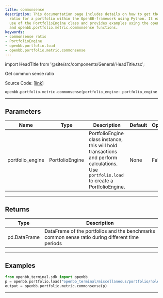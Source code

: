 ```yaml
---
title: commonsense
description: This documentation page includes details on how to get the commonsense
  ratio for a portfolio within the OpenBB-framework using Python. It explains the
  use of the PortfolioEngine class and provides examples using the openbb.portfolio.load
  and openbb.portfolio.metric.commonsense functions.
keywords:
- commonsense ratio
- PortfolioEngine
- openbb.portfolio.load
- openbb.portfolio.metric.commonsense
---
```


import HeadTitle from '@site/src/components/General/HeadTitle.tsx';

<HeadTitle title="portfolio.metric.commonsense - Reference | OpenBB SDK Docs" />

Get common sense ratio

Source Code: [[link](https://github.com/OpenBB-finance/OpenBBTerminal/tree/main/openbb_terminal/portfolio/portfolio_model.py#L1490)]

```python wordwrap
openbb.portfolio.metric.commonsense(portfolio_engine: portfolio_engine.PortfolioEngine)
```

---

## Parameters

| Name | Type | Description | Default | Optional |
| ---- | ---- | ----------- | ------- | -------- |
| portfolio_engine | PortfolioEngine | PortfolioEngine class instance, this will hold transactions and perform calculations.<br/>Use `portfolio.load` to create a PortfolioEngine. | None | False |


---

## Returns

| Type | Description |
| ---- | ----------- |
| pd.DataFrame | DataFrame of the portfolios and the benchmarks common sense ratio during different time periods |
---

## Examples

```python
from openbb_terminal.sdk import openbb
p = openbb.portfolio.load("openbb_terminal/miscellaneous/portfolio/holdings_example.xlsx")
output = openbb.portfolio.metric.commonsense(p)
```

---

